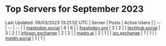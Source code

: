 # Top Servers for September 2023
Last Updated: 09/03/2023 13:21:52 UTC
| Server | Posts | Active Users |
| -- | -- | -- |
| [mastodon.social](https://mastodon.social/tags/PowerShell) | 6 | 6 |
| [fosstodon.org](https://fosstodon.org/tags/PowerShell) | 3 | 2 |
| [techhub.social](https://techhub.social/tags/PowerShell) | 3 | 2 |
| [infosec.exchange](https://infosec.exchange/tags/PowerShell) | 2 | 2 |
| [masto.ai](https://masto.ai/tags/PowerShell) | 2 | 1 |
| [ioc.exchange](https://ioc.exchange/tags/PowerShell) | 1 | 1 |
| [mstdn.social](https://mstdn.social/tags/PowerShell) | 1 | 1 |
